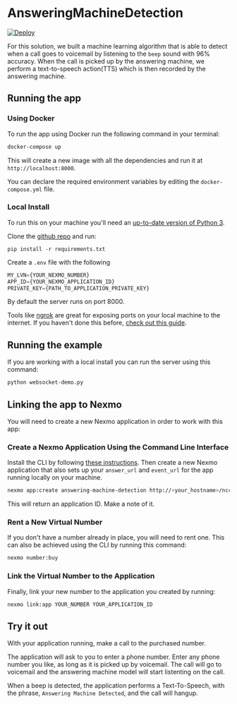 # AnsweringMachineDetection

[![Deploy](https://www.herokucdn.com/deploy/button.svg)](https://nexmo.dev/answering-machine-detection-install)

For this solution, we built a machine learning algorithm that is able to detect when a call goes to voicemail by listening to the `beep` sound with 96% accuracy. When the call is picked up by the answering machine, we perform a text-to-speech action(TTS) which is then recorded by the answering machine.

## Running the app

### Using Docker

To run the app using Docker run the following command in your terminal:

```bash
docker-compose up
```

This will create a new image with all the dependencies and run it at `http://localhost:8000`.

You can declare the required environment variables by editing the `docker-compose.yml` file.

### Local Install

To run this on your machine you'll need an [up-to-date version of Python 3](https://www.python.org/downloads/).

Clone the [github repo](https://github.com/nexmo-community/AnsweringMachineDetection) and run: 

`pip install -r requirements.txt`

Create a `.env` file with the following
```python
MY_LVN={YOUR_NEXMO_NUMBER}
APP_ID={YOUR_NEXMO_APPLICATION_ID}
PRIVATE_KEY={PATH_TO_APPLICATION_PRIVATE_KEY}
```
By default the server runs on port 8000.

Tools like [ngrok](https://ngrok.com/) are great for exposing ports on your local machine to the internet. If you haven't done this before, [check out this guide](https://www.nexmo.com/blog/2017/07/04/local-development-nexmo-ngrok-tunnel-dr/).

## Running the example

If you are working with a local install you can run the server using this command:

```bash
python websocket-demo.py
```

## Linking the app to Nexmo

You will need to create a new Nexmo application in order to work with this app:

### Create a Nexmo Application Using the Command Line Interface

Install the CLI by following [these instructions](https://github.com/Nexmo/nexmo-cli#installation). Then create a new Nexmo application that also sets up your `answer_url` and `event_url` for the app running locally on your machine.

```bash
nexmo app:create answering-machine-detection http://<your_hostname>/ncco http://<your_hostname>/event
```

This will return an application ID. Make a note of it.

### Rent a New Virtual Number

If you don't have a number already in place, you will need to rent one. This can also be achieved using the CLI by running this command:

```bash
nexmo number:buy
```

### Link the Virtual Number to the Application

Finally, link your new number to the application you created by running:

```bash
nexmo link:app YOUR_NUMBER YOUR_APPLICATION_ID
```

## Try it out

With your application running, make a call to the purchased number.

The application will ask to you to enter a phone number. 
Enter any phone number you like, as long as it is picked up by voicemail. The call will go to voicemail and the answering machine model will start listenting on the call.

When a beep is detected, the application performs a Text-To-Speech, with the phrase, `Answering Machine Detected`, and the call will hangup.
